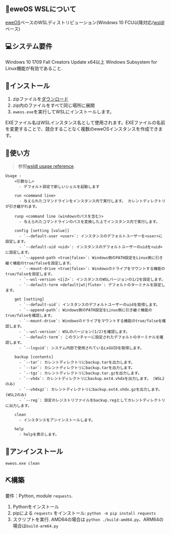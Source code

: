 ## 🐑eweOS WSLについて

[eweOS](https://os.ewe.moe/)ベースのWSLディストリビューション(Windows 10 FCU以降対応/[wsldl](https://github.com/yuk7/wsldl)ベース)

## 💻システム要件

Windows 10 1709 Fall Creators Update x64以上
Windows Subsystem for Linux機能が有効であること.

## 💾インストール

1. zipファイルを[ダウンロード](https://github.com/YisuiDenghua/eweOS-WSL/releases)
2. zip内のファイルをすべて同じ場所に展開
3. `eweos.exe`を実行してWSLにインストールします。

EXEファイル名はWSLインスタンス名として使用されます。EXEファイルの名前を変更することで、競合することなく複数のeweOSインスタンスを作成できます。

## 📝使い方

> 参照[wsldl usage reference](https://github.com/yuk7/wsldl#how-to-usefor-installed-instance).

```dos
Usage :
    <引数なし>
      - デフォルト設定で新しいシェルを起動します

    run <command line>
      - 与えられたコマンドラインをインスタンス内で実行します。 カレントディレクトリが引き継がれます。

    runp <command line (windowsのパスを含む)>
      - 与えられたコマンドラインのパスを変換した上でインスタンス内で実行します。

    config [setting [value]]
      - `--default-user <user>`: インスタンスのデフォルトユーザーを<user>に設定します。
      - `--default-uid <uid>`: インスタンスのデフォルトユーザーのuidを<uid>に設定します。
      - `--append-path <true|false>`: Windows側のPATH設定をLinux側に引き継ぐ機能のtrue/falseを設定します。
      - `--mount-drive <true|false>`: Windowsのドライブをマウントする機能のtrue/falseを設定します。
      - `--wsl-version <1|2>`: インスタンスのWSLバージョンの1/2を設定します。
      - `--default-term <default|wt|flute>`: デフォルトのターミナルを設定します。

    get [setting]
      - `--default-uid`: インスタンスのデフォルトユーザーのuidを取得します。
      - `--append-path`: Windows側のPATH設定をLinux側に引き継ぐ機能のtrue/falseを確認します。
      - `--mount-drive`: Windowsのドライブをマウントする機能のtrue/falseを確認します。
      - `--wsl-version`: WSLのバージョン(1/2)を確認します。
      - `--default-term`: このランチャーに設定されたデフォルトのターミナルを確認します。
      - `--lxguid`: システム内部で使用されているLxGUIDを取得します。

    backup [contents]
      - `--tar`: カレントディレクトリにbackup.tarを出力します。
      - `--tar`: カレントディレクトリにbackup.tarを出力します。
      - `--tgz`: カレントディレクトリにbackup.tar.gzを出力します。
      - `--vhdx`: カレントディレクトリにbackup.ext4.vhdxを出力します。 (WSL2のみ)
      - `--vhdxgz`: カレントディレクトリにbackup.ext4.vhdx.gzを出力します。 (WSL2のみ)
      - `--reg`: 設定のレジストリファイルをbackup.regとしてカレントディレクトリに出力します。
      
    clean
      - インスタンスをアンインストールします。

    help
      - helpを表示します。
```
## 🚮アンインストール 

`eweos.exe clean`

## ⛏構築

要件：Python, module `requests`.

1. Pythonをインストール
2. pipによる `requests` をインストール: `python -m pip install requests`
3. スクリプトを実行. AMD64の場合は `python ./build-amd64.py`、ARM64の場合は`build-arm64.py`
